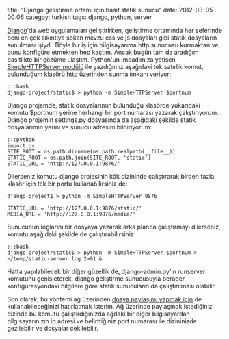 title: "Django geliştirme ortamı için basit statik sunucu"
date: 2012-03-05 00:06
categoy: turkish
tags: django, python, server

[Django](http://www.djangoproject.com)'da web uygulamaları geliştirirken, geliştirme ortamında her seferinde beni en çok sıkıntıya sokan mevzu css ve js dosyaları gibi statik dosyaların sunulması işiydi. Böyle bir iş için bilgisayarıma http sunucusu kurmaktan ve bunu konfigüre etmekten hep kaçtım. Ancak bugün tam da aradığım basitlikte bir çözüme ulaştım. Python'un imdadımıza yetişen [SimpleHTTPServer modülü](http://docs.python.org/library/simplehttpserver.html) ile yazdığımız aşağıdaki tek satırlık komut, bulunduğum klasörü http üzerinden sunma imkanı veriyor:

    :::bash
    django-project/static$ > python -m SimpleHTTPServer $portnum

Django projemde, statik dosyalarımın bulunduğu klasörde yukarıdaki komutu $portnum yerine herhangi bir port numarası yazarak çalıştırıyorum. Django projemin settings.py dosyasında da aşağıdaki şekilde statik dosyalarımın yerini ve sunucu adresini bildiriyorum:

    :::python
    import os
    SITE_ROOT = os.path.dirname(os.path.realpath(__file__))
    STATIC_ROOT = os.path.join(SITE_ROOT, 'static')
    STATIC_URL = 'http://127.0.0.1:9876/'

Dilerseniz komutu django projesinin kök dizininde çalıştırarak birden fazla klasör için tek bir portu kullanabilirsiniz de:

    django-project$ > python -m SimpleHTTPServer 9876

    STATIC_URL = 'http://127.0.0.1:9876/static/'
    MEDIA_URL = 'http://127.0.0.1:9876/media/'

Sunucunun loglarını bir dosyaya yazarak arka planda çalıştırmayı dilerseniz, komutu aşağıdaki şekilde de çalıştırabilirsiniz:

    :::bash
    django-project/static$ > python -m SimpleHTTPServer $portnum > ~/temp/static-server.log 2>&1 &

Hatta yapılabilecek bir diğer güzellik de, django-admin.py'ın runserver komutunu genişleterek, django geliştirme sunucusuyla beraber konfigürasyondaki bilgilere göre statik sunucuların da çalıştırılması olabilir.

Son olarak, bu yöntemi ağ üzerinden [dosya paylaşımı yapmak için](http://www.harunseker.org/2011/12/python-simple-http-server-ile-dosya.html) de kullanabileceğinizi hatırlatmak isterim. Ağ üzerinde paylaşmak istediğiniz dizinde bu komutu çalıştırdığınızda ağdaki bir diğer bilgisayardan bilgisayarınızın ip adresi ve belirttiğiniz port numarası ile dizininizde gezilebilir ve dosyalar çekilebilir.
